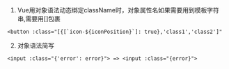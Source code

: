 1. Vue用对象语法动态绑定className时，对象属性名如果需要用到模板字符串,需要用[]包裹
```
<button :class="[{[`icon-${iconPosition}`]: true},'class1','class2']"
```
2. 对象语法简写
```
<input :class="{'error': error}"> => <input :class="{error}">
```
